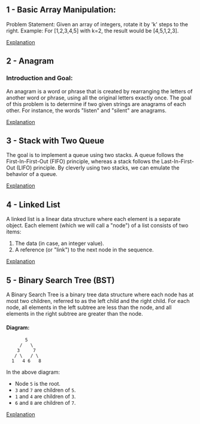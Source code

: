 ## 1 - Basic Array Manipulation:
Problem Statement: Given an array of integers, rotate it by 'k' steps to the right.
Example: For [1,2,3,4,5] with k=2, the result would be [4,5,1,2,3].

[Explanation](/docs/array-manipulation.md)

## 2 - Anagram

### Introduction and Goal:
An anagram is a word or phrase that is created by rearranging the letters of another word or phrase, using all the original letters exactly once. The goal of this problem is to determine if two given strings are anagrams of each other. For instance, the words "listen" and "silent" are anagrams.

[Explanation](/docs/anagram.md)

## 3 - Stack with Two Queue

The goal is to implement a queue using two stacks. A queue follows the First-In-First-Out (FIFO) principle, whereas a stack follows the Last-In-First-Out (LIFO) principle. By cleverly using two stacks, we can emulate the behavior of a queue.

[Explanation](/docs/queuestack.md)

## 4 - Linked List

A linked list is a linear data structure where each element is a separate object. Each element (which we will call a "node") of a list consists of two items:
1. The data (in case, an integer value).
2. A reference (or "link") to the next node in the sequence.

[Explanation](/docs/linkedlist.md)

##  5 - Binary Search Tree (BST)

A Binary Search Tree is a binary tree data structure where each node has at most two children, referred to as the left child and the right child. For each node, all elements in the left subtree are less than the node, and all elements in the right subtree are greater than the node.

#### Diagram:

```
       5
     /   \
    3     7
   / \   / \
  1   4 6   8
```

In the above diagram:
- Node `5` is the root.
- `3` and `7` are children of `5`.
- `1` and `4` are children of `3`.
- `6` and `8` are children of `7`.

[Explanation](/docs/bst.md)